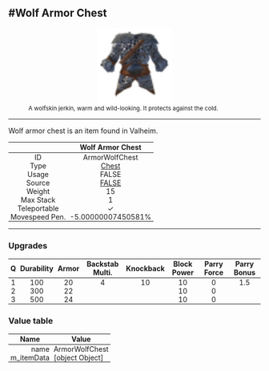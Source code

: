 <meta property="og:title" content="Wolf Armor Chest - MoreValheim" /><meta property="og:type" content="website" /><meta property="og:image" content="/assets/wolf_armor_chest.png" /><meta property="og:description" content="Wolf Armor Chest is an item found in Valheim." /><meta name="theme-color" content="#546D78"><meta name="twitter:card" content="summary_large_image">
#Wolf Armor Chest
-------------
<style>img {width:20px;}.tb {width:150px;display: block;margin-left: auto;margin-right: auto;}</style>

<style>.md-typeset table:not([class]) th:not([align]) {min-width:unset!important;}</style>
<style>td{padding:0em 0.3em!important;text-align:center!important;border-left:.05rem solid var(--md-default-fg-color--lightest)}</style>

<style>th{padding:0.1em 0.3em!important;text-align:center!important;font-weight:bold}</style>

<style>pre{text-align:right!important}</style>
<style>table tr td:first-child {border-left: 0;};</style>

<figure><img src="/assets/wolf_armor_chest.png" class="tb" /><figcaption><small>A wolfskin jerkin, warm and wild-looking. It protects against the cold.</small></figcaption></figure>

-------------

Wolf armor chest is an item found in Valheim.

|        | Wolf Armor Chest              |
| ----------- | ------------------------------------ |
| ID |ArmorWolfChest
| Type | [Chest](../../types/chest)
| Usage | FALSE<br>
| Source | [FALSE](../../items/false)
| Weight | 15 |
| Max Stack | 1 |
| Teleportable | ✓
| Movespeed Pen. | -5.00000007450581%


-------------

### Upgrades
| Q | Durability | Armor | Backstab Multi. | Knockback | Block Power | Parry Force | Parry Bonus
| - | - | - | - | - | - | - | - 
1 | 100 | 20 | 4 | 10 | 10 | 0 | 1.5 | 
 | 2 | 300 | 22 |  |  | 10 | 0 |  | 
 | 3 | 500 | 24 |  |  | 10 | 0 |  | 


### Value table
| Name | Value
| - | - |
| <div style="text-align:right">name</div> | <div style="text-align:left">ArmorWolfChest</div> | 
| <div style="text-align:right">m_itemData</div> | <div style="text-align:left">[object Object]</div> | 
